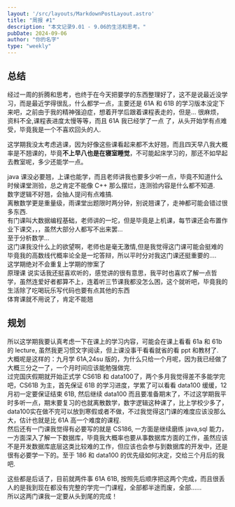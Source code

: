 ```yaml
---  
layout: '/src/layouts/MarkdownPostLayout.astro'
title: "周报 #1"  
description: "本文记录9.01 - 9.06的生活和思考。"  
pubDate: 2024-09-06  
author: "你的名字"  
type: "weekly"  
---  
```

## 总结  
经过一周的折腾和思考，也终于在今天把要学的东西整理好了，这不是说最近没学习，而是最近学得很乱，什么都学一点，主要还是 61A 和 61B 的学习版本没定下来吧，之前由于我的精神强迫症，想着开学后跟着课程表走的，但是... 很麻烦，资料不全,课程表进度太慢等等，而且 61A 我已经学了一点 了，从头开始学有点难受，毕竟我是一个不喜欢回头的人.  

这学期我没太考虑逃课，因为好像这些课看起来都不太好翘，而且四天早八我大概率是不翘课的，毕竟**不上早八也是在寝室睡觉**，不可能起床学习的，那还不如早起去教室呢，多少还能学一点。  

java 课没必要翘，上课也能学，而且老师讲我也要多少听一点，毕竟不知道什么时候课堂测验，总之肯定不能像 C++ 那么摆烂，连测验内容是什么都不知道.  
数字逻辑不好翘，会抽人提问有点难搞.  
离散数学更是重量级，雨课堂出题限时两分钟，别说翘课了，走神都可能会错过很多东西.  
有门课叫大数据编程基础，老师讲的一坨，但是毕竟是上机课，每节课还会布置作业下课交，，，虽然大部分人都写不出来罢...  
至于分析数学...  
这门课我没什么上的欲望啊，老师也是毫无激情,但是我觉得这门课可能会挺难的毕竟我的高数线代概率论全是一坨答辩，所以平时分对我这门课还挺重要的....  
这学期绝对不会重复上学期的惨案了  
原理课 说实话我还挺喜欢听的，感觉讲的很有意思，我平时也喜欢了解一点哲学，虽然连爱好者都算不上，连着听三节课我都没怎么困，这个就听吧，毕竟我的生活除了吃喝玩乐写代码也要有点其他的东西  
体育课就不用说了，肯定不能翘  

## 规划  
所以这学期我要认真考虑一下在课上的学习内容，可能会在课上看看 61a 和 61b 的 lecture, 虽然我更习惯文字阅读，但上课没事干看看就省的看 ppt 和教材了.  
大概呢是这样的：九月学 61A,24su 版的，为什么只给一个月呢，因为我已经做了大概三分之一了，一个月时间应该能勉强做完.  
过完国庆假期就开始正式学 CS61B 和 data100了，两个多月我觉得差不多能学完吧，CS61B 为主，首先保证 61B 的学习进度，学累了可以看看 data100 缓缓，12 月初一定要保证结束 61B, 然后继续 data100 而且要准备期末了，不过这学期我平时多听一点，期末要复习的也就离散数学，数字逻辑这种课了，比上学校少多了，data100实在做不完可以放到寒假或者不做，不过我觉得这门课的难度应该没那么大，估计也就是比 61A 高一个难度的课程.  
然后还有一门课我觉得有必要写的就是 CS186, 一方面是继续磨练 java,sql 能力，一方面深入了解一下数据库，毕竟我大概率也要从事数据库方面的工作，虽然应该不是开发数据库底层这类比较难的工作，但应该也会参与到数据库的开发中，还是很有必要学一下的。至于 186 和 data100 的优先级如何决定，交给三个月后的我吧.  

这些都是后话了，目前就两件事 61A 61B, 按照先后顺序把这两个完成，而且很丢人的是我到现在都没有完整的学完一门课程，全部都半途而废，全部......  
所以这两门课我一定要从头到尾的完成！